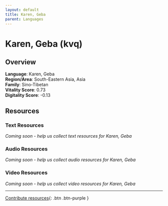 ```yaml
---
layout: default
title: Karen, Geba
parent: Languages
---
```


# Karen, Geba (kvq)

## Overview

**Language**: Karen, Geba  
**Region/Area**: South-Eastern Asia, Asia  
**Family**: Sino-Tibetan  
**Vitality Score**: 0.73  
**Digitality Score**: -0.13  

## Resources

### Text Resources
*Coming soon - help us collect text resources for Karen, Geba*

### Audio Resources
*Coming soon - help us collect audio resources for Karen, Geba*

### Video Resources
*Coming soon - help us collect video resources for Karen, Geba*

---

[Contribute resources](https://fairtrain.github.io/){: .btn .btn-purple }
